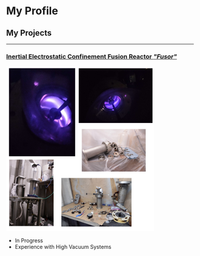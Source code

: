 # My Profile
## **My Projects**
---
### [Inertial Electrostatic Confinement Fusion Reactor *"Fusor"*](https://elliott-th.github.io/My-Projects/)
![](FusorPics.png)
- In Progress
- Experience with High Vacuum Systems


